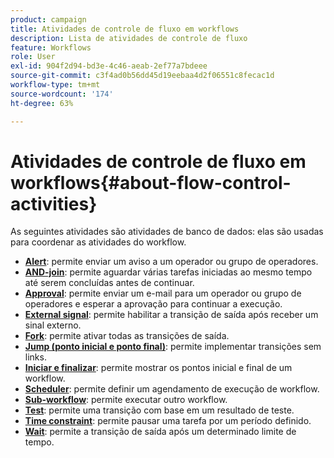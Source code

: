 ```yaml
---
product: campaign
title: Atividades de controle de fluxo em workflows
description: Lista de atividades de controle de fluxo
feature: Workflows
role: User
exl-id: 904f2d94-bd3e-4c46-aeab-2ef77a7bdeee
source-git-commit: c3f4ad0b56dd45d19eebaa4d2f06551c8fecac1d
workflow-type: tm+mt
source-wordcount: '174'
ht-degree: 63%

---
```


# Atividades de controle de fluxo em workflows{#about-flow-control-activities}

As seguintes atividades são atividades de banco de dados: elas são usadas para coordenar as atividades do workflow.

* **[Alert](alert.md)**: permite enviar um aviso a um operador ou grupo de operadores.
* **[AND-join](and-join.md)**: permite aguardar várias tarefas iniciadas ao mesmo tempo até serem concluídas antes de continuar.
* **[Approval](approval.md)**: permite enviar um e-mail para um operador ou grupo de operadores e esperar a aprovação para continuar a execução.
* **[External signal](external-signal.md)**: permite habilitar a transição de saída após receber um sinal externo.
* **[Fork](fork.md)**: permite ativar todas as transições de saída.
* **[Jump (ponto inicial e ponto final)](jump-start-point-and-end-point.md)**: permite implementar transições sem links.
* **[Iniciar e finalizar](start-and-end.md)**: permite mostrar os pontos inicial e final de um workflow.
* **[Scheduler](scheduler.md)**: permite definir um agendamento de execução de workflow.
* **[Sub-workflow](sub-workflow.md)**: permite executar outro workflow.
* **[Test](test.md)**: permite uma transição com base em um resultado de teste.
* **[Time constraint](time-constraint.md)**: permite pausar uma tarefa por um período definido.
* **[Wait](wait.md)**: permite a transição de saída após um determinado limite de tempo.
  <!--* **Task**: lets you configure task execution. Refer to the [Task](task.md) section.-->
